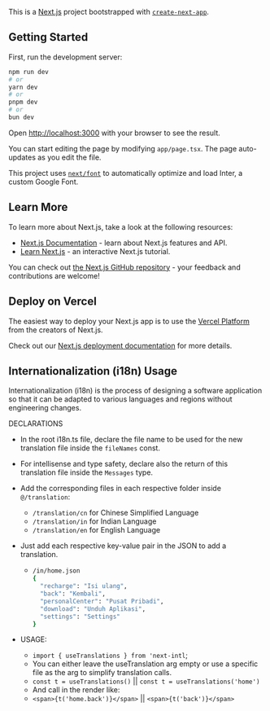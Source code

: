 This is a [Next.js](https://nextjs.org/) project bootstrapped with [`create-next-app`](https://github.com/vercel/next.js/tree/canary/packages/create-next-app).

## Getting Started

First, run the development server:

```bash
npm run dev
# or
yarn dev
# or
pnpm dev
# or
bun dev
```

Open [http://localhost:3000](http://localhost:3000) with your browser to see the result.

You can start editing the page by modifying `app/page.tsx`. The page auto-updates as you edit the file.

This project uses [`next/font`](https://nextjs.org/docs/basic-features/font-optimization) to automatically optimize and load Inter, a custom Google Font.

## Learn More

To learn more about Next.js, take a look at the following resources:

- [Next.js Documentation](https://nextjs.org/docs) - learn about Next.js features and API.
- [Learn Next.js](https://nextjs.org/learn) - an interactive Next.js tutorial.

You can check out [the Next.js GitHub repository](https://github.com/vercel/next.js/) - your feedback and contributions are welcome!

## Deploy on Vercel

The easiest way to deploy your Next.js app is to use the [Vercel Platform](https://vercel.com/new?utm_medium=default-template&filter=next.js&utm_source=create-next-app&utm_campaign=create-next-app-readme) from the creators of Next.js.

Check out our [Next.js deployment documentation](https://nextjs.org/docs/deployment) for more details.

## Internationalization (i18n) Usage
Internationalization (i18n) is the process of designing a software application so that it can be adapted to various 
languages and regions without engineering changes.

DECLARATIONS
- In the root i18n.ts file, declare the file name to be used for the new translation file inside the `fileNames` const.
- For intellisense and type safety, declare also the return of this translation file inside the `Messages` type.
- Add the corresponding files in each respective folder inside `@/translation`:

    - `/translation/cn` for Chinese Simplified Language
    - `/translation/in` for Indian Language
    - `/translation/en` for English Language
  
- Just add each respective key-value pair in the JSON to add a translation.

  - ```bash
    /in/home.json
    {
      "recharge": "Isi ulang",
      "back": "Kembali",
      "personalCenter": "Pusat Pribadi",
      "download": "Unduh Aplikasi",
      "settings": "Settings"
    }

- USAGE:
  - `import { useTranslations } from 'next-intl`;
  - You can either leave the useTranslation arg empty or use a specific file as the arg to simplify translation calls.
  - `const t = useTranslations()` || `const t = useTranslations('home')`
  - And call in the render like:
  - `<span>{t('home.back')}</span>` || `<span>{t('back')}</span>`